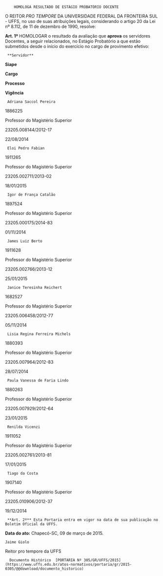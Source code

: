         HOMOLOGA RESULTADO DE ESTÁGIO PROBATÓRIO DOCENTE  

O REITOR *PRO TEMPORE* DA UNIVERSIDADE FEDERAL DA FRONTEIRA SUL - UFFS, no uso de suas atribuições legais, considerando o artigo 20 da Lei nº 8.112, de 11 de dezembro de 1990, resolve:

 **Art. 1º** HOMOLOGAR o resultado da avaliação que **aprova** os servidores Docentes, a seguir relacionados, no Estágio Probatório a que estão submetidos desde o início do exercício no cargo de provimento efetivo:

     **Servidor**

   **Siape**

   **Cargo**

   **Processo**

   **Vigência**

     Adriana Saccol Pereira

   1886225

   Professor do Magistério Superior

   23205.008144/2012-17

   22/08/2014

     Eloi Pedro Fabian

   1911265

   Professor do Magistério Superior

   23205.002711/2013-02

   18/01/2015

     Igor de França Catalão

   1897524

   Professor do Magistério Superior

   23205.000175/2014-83

   01/11/2014

     James Luiz Berto

   1911628

   Professor do Magistério Superior

   23205.002766/2013-12

   25/01/2015

     Janice Teresinha Reichert

   1682527

   Professor do Magistério Superior

   23205.006458/2012-77

   05/11/2014

     Lisia Regina Ferreira Michels

   1880393

   Professor do Magistério Superior

   23205.007964/2012-83

   28/07/2014

     Paula Vanessa de Faria Lindo

   1880263

   Professor do Magistério Superior

   23205.007929/2012-64

   23/01/2015

     Renilda Vicenzi

   1911052

   Professor do Magistério Superior

   23205.002761/2013-81

   17/01/2015

     Tiago da Costa

   1907140

   Professor do Magistério Superior

   23205.010906/2012-37

   19/12/2014

     **Art. 2º** Esta Portaria entra em vigor na data de sua publicação no Boletim Oficial da UFFS.

  

   **Data do ato:** Chapecó-SC, 09 de março de 2015.   
 

    Jaime Giolo   
 Reitor pro tempore da UFFS 

      Documento Histórico  [PORTARIA Nº 305/GR/UFFS/2015](https://www.uffs.edu.br/atos-normativos/portaria/gr/2015-0305/@@download/documento_historico)     
      